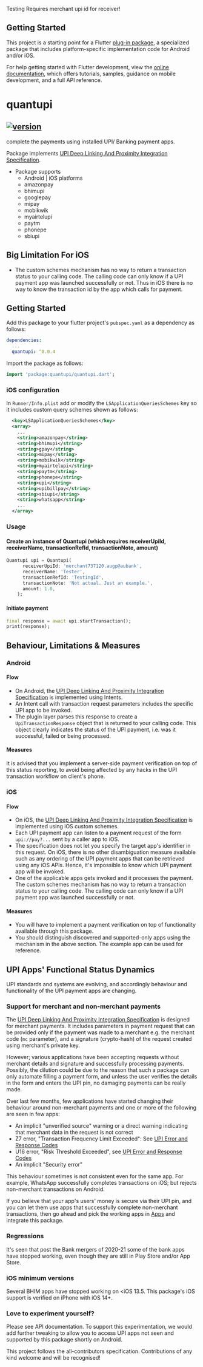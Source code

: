 Testing
Requires merchant upi id for receiver!

## Getting Started

This project is a starting point for a Flutter
[plug-in package](https://flutter.dev/developing-packages/),
a specialized package that includes platform-specific implementation code for
Android and/or iOS.

For help getting started with Flutter development, view the
[online documentation](https://flutter.dev/docs), which offers tutorials,
samples, guidance on mobile development, and a full API reference.

# quantupi

## [![version](https://img.shields.io/pub/v/quantupi)](https://pub.dev/packages/quantupi)

complete the payments using installed UPI/ Banking payment apps.

Package implements [UPI Deep Linking And Proximity Integration Specification]().

- Package supports
  - Android | iOS platforms
  - amazonpay
  - bhimupi
  - googlepay
  - mipay
  - mobikwik
  - myairtelupi
  - paytm
  - phonepe
  - sbiupi

## Big Limitation For iOS

- The custom schemes mechanism has no way to return a transaction status to your calling code. The calling code can only know if a UPI payment app was launched successfully or not. Thus in iOS there is no way to know the transaction id by the app which calls for payment.

## Getting Started

Add this package to your flutter project's `pubspec.yaml` as a dependency as follows:

```yaml
dependencies:
  ...
  quantupi: ^0.0.4
```

Import the package as follows:

```dart
import 'package:quantupi/quantupi.dart';
```

### iOS configuration

In `Runner/Info.plist` add or modify the `LSApplicationQueriesSchemes` key so it includes custom query schemes shown as follows:

```xml
  <key>LSApplicationQueriesSchemes</key>
  <array>
    ...
    <string>amazonpay</string>
    <string>bhimupi</string>
    <string>gpay</string>
    <string>mipay</string>
    <string>mobikwik</string>
    <string>myairtelupi</string>
    <string>paytm</string>
    <string>phonepe</string>
    <string>upi</string>
    <string>upibillpay</string>
    <string>sbiupi</string>
    <string>whatsapp</string>
    ...
  </array>
```

### Usage

#### Create an instance of Quantupi (which requires receiverUpiId, receiverName, transactionRefId, transactionNote, amount)

```dart
Quantupi upi = Quantupi(
      receiverUpiId: 'merchant737120.augp@aubank',
      receiverName: 'Tester',
      transactionRefId: 'TestingId',
      transactionNote: 'Not actual. Just an example.',
      amount: 1.0,
    );
```

#### Initiate payment

```dart
final response = await upi.startTransaction();
print(response);
```

## Behaviour, Limitations & Measures

### Android

#### Flow

- On Android, the [UPI Deep Linking And Proximity Integration Specification]() is implemented using Intents.
- An Intent call with transaction request parameters includes the specific UPI app to be invoked.
- The plugin layer parses this response to create a `UpiTransactionResponse` object that is returned to your calling code. This object clearly indicates the status of the UPI payment, i.e. was it successful, failed or being processed.

#### Measures

It is advised that you implement a server-side payment verification on top of this status reporting, to avoid being affected by any hacks in the UPI transaction workflow on client's phone.

### iOS

#### Flow

- On iOS, the [UPI Deep Linking And Proximity Integration Specification]() is implemented using iOS custom schemes.
- Each UPI payment app can listen to a payment request of the form `upi://pay?...` sent by a caller app to iOS.
- The specification does not let you specify the target app's identifier in this request. On iOS, there is no other disambiguation measure available such as any ordering of the UPI payment apps that can be retrieved using any iOS APIs. Hence, it's impossible to know which UPI payment app will be invoked.
- One of the applicable apps gets invoked and it processes the payment. The custom schemes mechanism has no way to return a transaction status to your calling code. The calling code can only know if a UPI payment app was launched successfully or not.

#### Measures

- You will have to implement a payment verification on top of functionality available through this package.
- You should distinguish discovered and supported-only apps using the mechanism in the above section. The example app can be used for reference.

## UPI Apps' Functional Status Dynamics

UPI standards and systems are evolving, and accordingly behaviour and functionality of the UPI payment apps are changing.

### Support for merchant and non-merchant payments

The [UPI Deep Linking And Proximity Integration Specification]() is designed for merchant payments. It includes parameters in payment request that can be provided only if the payment was made to a merchant e.g. the merchant code (`mc` parameter), and a signature (crypto-hash) of the request created using merchant's private key.

However; various applications have been accepting requests without merchant details and signature and successfully processing payments. Possibly, the dilution could be due to the reason that such a package can only automate filling a payment form, and unless the user verifies the details in the form and enters the UPI pin, no damaging payments can be really made.

Over last few months, few applications have started changing their behaviour around non-merchant payments and one or more of the following are seen in few apps:

- An implicit "unverified source" warning or a direct warning indicating that merchant data in the request is not correct
- Z7 error, "Transaction Frequency Limit Exceeded": See [UPI Error and Response Codes]()
- U16 error, "Risk Threshold Exceeded", see [UPI Error and Response Codes]()
- An implicit "Security error"

This behaviour sometimes is not consistent even for the same app. For example, WhatsApp successfully completes transactions on iOS; but rejects non-merchant transactions on Android.

If you believe that your app's users' money is secure via their UPI pin, and you can let them use apps that successfully complete non-merchant transactions, then go ahead and pick the working apps in [Apps]() and integrate this package.

### Regressions

It's seen that post the Bank mergers of 2020-21 some of the bank apps have stopped working, even though they are still in Play Store and/or App Store.

### iOS minimum versions

Several BHIM apps have stopped working on <iOS 13.5. This package's iOS support is verified on iPhone with iOS 14+.

### Love to experiment yourself?

Please see API documentation. To support this experimentation, we would add further tweaking to allow you to access UPI apps not seen and supported by this package shortly on Android.

<!-- markdownlint-restore -->
<!-- prettier-ignore-end -->

This project follows the all-contributors specification. Contributions of any kind welcome and will be recognised!
